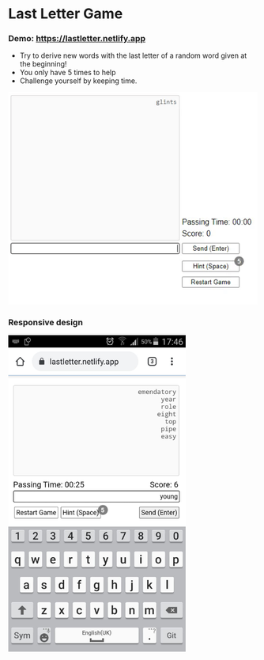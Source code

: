# Last Letter Game

### Demo: https://lastletter.netlify.app 
- Try to derive new words with the last letter of a random word given at the beginning!
- You only have 5 times to help
- Challenge yourself by keeping time.

<kbd>
  <img src="/images/howtoplayEN.gif">
</kbd>

### Responsive design
<kbd>
  <img src="images/mobiledevice.jpg" height="640">
</kbd>
